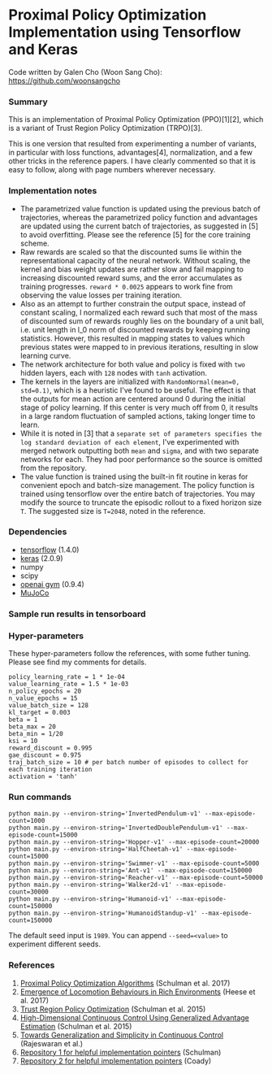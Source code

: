 # Proximal Policy Optimization Implementation using Tensorflow and Keras

Code written by Galen Cho (Woon Sang Cho): https://github.com/woonsangcho

### Summary

This is an implementation of Proximal Policy Optimization (PPO)[1][2], which is a variant of Trust Region Policy Optimization (TRPO)[3].

This is one version that resulted from experimenting a number of variants, in particular with loss functions, advantages[4], normalization, and a few other tricks in the reference papers.  I have clearly commented so that it is easy to follow, along with page numbers wherever necessary.


### Implementation notes
- The parametrized value function is updated using the previous batch of trajectories, whereas the parametrized policy function and advantages are updated using the current batch of trajectories, as suggested in [5] to avoid overfitting. Please see the reference [5] for the core training scheme.
- Raw rewards are scaled so that the discounted sums lie within the representational capacity of the neural network. Without scaling, the kernel and bias weight updates are rather slow and fail mapping to increasing discounted reward sums, and the error accumulates as training progresses. ```reward * 0.0025``` appears to work fine from observing the value losses per training iteration.
- Also as an attempt to further constrain the output space, instead of constant scaling, I normalized each reward such that most of the mass of discounted sum of rewards roughly lies on the boundary of a unit ball, i.e. unit length in l_0 norm of discounted rewards by keeping running statistics. However, this resulted in mapping states to values which previous states were mapped to in previous iterations, resulting in slow learning curve.  
- The network architecture for both value and policy is fixed with ```two``` hidden layers, each with ```128``` nodes with ```tanh``` activation. 
- The kernels in the layers are initialized with ```RandomNormal(mean=0, std=0.1)```, which is a heuristic I've found to be useful. The effect is that the outputs for mean action are centered around 0 during the initial stage of policy learning. If this center is very much off from 0, it results in a large random fluctuation of sampled actions, taking longer time to learn.
- While it is noted in [3] that a ```separate set of parameters specifies the log standard deviation of each element```, I've experimented with merged network outputting both ```mean``` and ```sigma```, and with two separate networks for each. They had poor performance so the source is omitted from the repository. 
- The value function is trained using the built-in fit routine in keras for convenient epoch and batch-size management. The policy function is trained using tensorflow over the entire batch of trajectories. You may modify the source to truncate the episodic rollout to a fixed horizon size ```T```. The suggested size is ```T=2048```, noted in the reference.

### Dependencies
- [tensorflow](https://github.com/tensorflow/tensorflow) (1.4.0)
- [keras](https://github.com/keras-team/keras) (2.0.9)
- numpy
- scipy
- [openai gym](https://github.com/openai/gym) (0.9.4)
- [MuJoCo](https://github.com/openai/mujoco-py)

### Sample run results in tensorboard


### Hyper-parameters
These hyper-parameters follow the references, with some futher tuning. Please see find my comments for details.
```
policy_learning_rate = 1 * 1e-04
value_learning_rate = 1.5 * 1e-03
n_policy_epochs = 20
n_value_epochs = 15
value_batch_size = 128
kl_target = 0.003
beta = 1
beta_max = 20
beta_min = 1/20
ksi = 10
reward_discount = 0.995
gae_discount = 0.975
traj_batch_size = 10 # per batch number of episodes to collect for each training iteration
activation = 'tanh'
```

### Run commands
```
python main.py --environ-string='InvertedPendulum-v1' --max-episode-count=1000
python main.py --environ-string='InvertedDoublePendulum-v1' --max-episode-count=15000
python main.py --environ-string='Hopper-v1' --max-episode-count=20000
python main.py --environ-string='HalfCheetah-v1' --max-episode-count=15000
python main.py --environ-string='Swimmer-v1' --max-episode-count=5000
python main.py --environ-string='Ant-v1' --max-episode-count=150000
python main.py --environ-string='Reacher-v1' --max-episode-count=50000
python main.py --environ-string='Walker2d-v1' --max-episode-count=30000
python main.py --environ-string='Humanoid-v1' --max-episode-count=150000
python main.py --environ-string='HumanoidStandup-v1' --max-episode-count=150000
```
The default seed input is ```1989```. You can append ```--seed=<value>``` to experiment different seeds.





### References
1. [Proximal Policy Optimization Algorithms](https://arxiv.org/pdf/1707.06347.pdf) (Schulman et al. 2017)
2. [Emergence of Locomotion Behaviours in Rich Environments](https://arxiv.org/pdf/1707.02286.pdf) (Heese et al. 2017)
3. [Trust Region Policy Optimization](https://arxiv.org/pdf/1502.05477.pdf) (Schulman et al. 2015)
4. [High-Dimensional Continuous Control Using Generalized Advantage Estimation](https://arxiv.org/pdf/1506.02438.pdf) (Schulman et al. 2015)
5. [Towards Generalization and Simplicity in Continuous Control](https://arxiv.org/pdf/1703.02660.pdf) (Rajeswaran et al.)
6. [Repository 1 for helpful implementation pointers](https://github.com/joschu/modular_rl) (Schulman)
7. [Repository 2 for helpful implementation pointers](https://github.com/pat-coady/trpo) (Coady)
